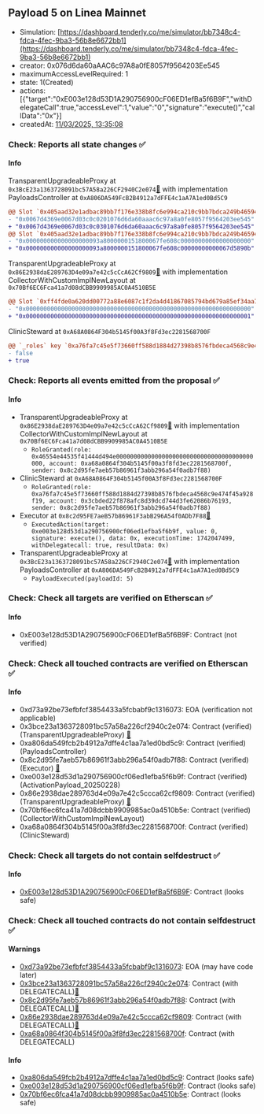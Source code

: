 ## Payload 5 on Linea Mainnet

- Simulation: [https://dashboard.tenderly.co/me/simulator/bb7348c4-fdca-4fec-9ba3-56b8e6672bb1](https://dashboard.tenderly.co/me/simulator/bb7348c4-fdca-4fec-9ba3-56b8e6672bb1)
- creator: 0x076d6da60aAAC6c97A8a0fE8057f9564203Ee545
- maximumAccessLevelRequired: 1
- state: 1(Created)
- actions: [{"target":"0xE003e128d53D1A290756900cF06ED1efBa5f6B9F","withDelegateCall":true,"accessLevel":1,"value":"0","signature":"execute()","callData":"0x"}]
- createdAt: [11/03/2025, 13:35:08](https://lineascan.build/tx/0x1d9aecfa84d40ccb52fe5088256cf2ed3a622944b2ad725a6f29316dea0bb678)

### Check: Reports all state changes :white_check_mark:

#### Info


TransparentUpgradeableProxy at `0x3BcE23a1363728091bc57A58a226CF2940C2e074`[:ghost:](https://github.com/bgd-labs/aave-address-book "GovernanceV3Linea.PAYLOADS_CONTROLLER") with implementation PayloadsController at `0xA806DA549FcB2B4912a7dFFE4c1aA7A1ed0Bd5C9`
```diff
@@ Slot `0x405aad32e1adbac89bb7f176e338b8fc6e994ca210c9bb7bdca249b465942250` @@
- "0x0067d4369e0067d03c0c0201076d6da60aaac6c97a8a0fe8057f9564203ee545"
+ "0x0067d4369e0067d03c0c0301076d6da60aaac6c97a8a0fe8057f9564203ee545"
@@ Slot `0x405aad32e1adbac89bb7f176e338b8fc6e994ca210c9bb7bdca249b465942251` @@
- "0x000000000000000000093a8000000151800067fe608c00000000000000000000"
+ "0x000000000000000000093a8000000151800067fe608c00000000000067d5890b"
```

TransparentUpgradeableProxy at `0x86E2938daE289763D4e09a7e42c5cCcA62Cf9809`[:ghost:](https://github.com/bgd-labs/aave-address-book "AaveV3Linea.COLLECTOR") with implementation CollectorWithCustomImplNewLayout at `0x70Bf6EC6Fca41a7d08dCBB9909985AC0A4510B5E`
```diff
@@ Slot `0xff4fde0a620dd00772a88e6087c1f2da4d41867085794bd679a85ef34aa77f35` @@
- "0x0000000000000000000000000000000000000000000000000000000000000000"
+ "0x0000000000000000000000000000000000000000000000000000000000000001"
```

ClinicSteward at `0xA68A0864F304b5145f00A3f8Fd3ec2281568700F`
```diff
@@ `_roles` key `0xa76fa7c45e5f73660ff588d1884d27398b8576fbdeca4568c9e474f45a928f19.hasRole.0x3cbded22f878afc8d39dcd744d3fe62086b76193` @@
- false
+ true
```


### Check: Reports all events emitted from the proposal :white_check_mark:

#### Info

- TransparentUpgradeableProxy at `0x86E2938daE289763D4e09a7e42c5cCcA62Cf9809`[:ghost:](https://github.com/bgd-labs/aave-address-book "AaveV3Linea.COLLECTOR") with implementation CollectorWithCustomImplNewLayout at `0x70Bf6EC6Fca41a7d08dCBB9909985AC0A4510B5E`
  - `RoleGranted(role: 0x46554e44535f41444d494e000000000000000000000000000000000000000000, account: 0xa68a0864f304b5145f00a3f8fd3ec2281568700f, sender: 0x8c2d95fe7aeb57b86961f3abb296a54f0adb7f88)`
- ClinicSteward at `0xA68A0864F304b5145f00A3f8Fd3ec2281568700F`
  - `RoleGranted(role: 0xa76fa7c45e5f73660ff588d1884d27398b8576fbdeca4568c9e474f45a928f19, account: 0x3cbded22f878afc8d39dcd744d3fe62086b76193, sender: 0x8c2d95fe7aeb57b86961f3abb296a54f0adb7f88)`
- Executor at `0x8c2d95FE7aeB57b86961F3abB296A54f0ADb7F88`[:ghost:](https://github.com/bgd-labs/aave-address-book "AaveV3Linea.ACL_ADMIN, GovernanceV3Linea.EXECUTOR_LVL_1")
  - `ExecutedAction(target: 0xe003e128d53d1a290756900cf06ed1efba5f6b9f, value: 0, signature: execute(), data: 0x, executionTime: 1742047499, withDelegatecall: true, resultData: 0x)`
- TransparentUpgradeableProxy at `0x3BcE23a1363728091bc57A58a226CF2940C2e074`[:ghost:](https://github.com/bgd-labs/aave-address-book "GovernanceV3Linea.PAYLOADS_CONTROLLER") with implementation PayloadsController at `0xA806DA549FcB2B4912a7dFFE4c1aA7A1ed0Bd5C9`
  - `PayloadExecuted(payloadId: 5)`

### Check: Check all targets are verified on Etherscan :white_check_mark:

#### Info

- 0xE003e128d53D1A290756900cF06ED1efBa5f6B9F: Contract (not verified) 

### Check: Check all touched contracts are verified on Etherscan :white_check_mark:

#### Info

- 0xd73a92be73efbfcf3854433a5fcbabf9c1316073: EOA (verification not applicable)
- 0x3bce23a1363728091bc57a58a226cf2940c2e074: Contract (verified) (TransparentUpgradeableProxy) [:ghost:](https://github.com/bgd-labs/aave-address-book "GovernanceV3Linea.PAYLOADS_CONTROLLER")
- 0xa806da549fcb2b4912a7dffe4c1aa7a1ed0bd5c9: Contract (verified) (PayloadsController) 
- 0x8c2d95fe7aeb57b86961f3abb296a54f0adb7f88: Contract (verified) (Executor) [:ghost:](https://github.com/bgd-labs/aave-address-book "AaveV3Linea.ACL_ADMIN, GovernanceV3Linea.EXECUTOR_LVL_1")
- 0xe003e128d53d1a290756900cf06ed1efba5f6b9f: Contract (verified) (ActivationPayload_20250228) 
- 0x86e2938dae289763d4e09a7e42c5ccca62cf9809: Contract (verified) (TransparentUpgradeableProxy) [:ghost:](https://github.com/bgd-labs/aave-address-book "AaveV3Linea.COLLECTOR")
- 0x70bf6ec6fca41a7d08dcbb9909985ac0a4510b5e: Contract (verified) (CollectorWithCustomImplNewLayout) 
- 0xa68a0864f304b5145f00a3f8fd3ec2281568700f: Contract (verified) (ClinicSteward) 

### Check: Check all targets do not contain selfdestruct :white_check_mark:

#### Info

- [0xE003e128d53D1A290756900cF06ED1efBa5f6B9F](https://lineascan.build/address/0xE003e128d53D1A290756900cF06ED1efBa5f6B9F): Contract (looks safe)

### Check: Check all touched contracts do not contain selfdestruct :white_check_mark:

#### Warnings

- [0xd73a92be73efbfcf3854433a5fcbabf9c1316073](https://lineascan.build/address/0xd73a92be73efbfcf3854433a5fcbabf9c1316073): EOA (may have code later)
- [0x3bce23a1363728091bc57a58a226cf2940c2e074](https://lineascan.build/address/0x3bce23a1363728091bc57a58a226cf2940c2e074): Contract (with DELEGATECALL)[:ghost:](https://github.com/bgd-labs/aave-address-book "GovernanceV3Linea.PAYLOADS_CONTROLLER")
- [0x8c2d95fe7aeb57b86961f3abb296a54f0adb7f88](https://lineascan.build/address/0x8c2d95fe7aeb57b86961f3abb296a54f0adb7f88): Contract (with DELEGATECALL)[:ghost:](https://github.com/bgd-labs/aave-address-book "AaveV3Linea.ACL_ADMIN, GovernanceV3Linea.EXECUTOR_LVL_1")
- [0x86e2938dae289763d4e09a7e42c5ccca62cf9809](https://lineascan.build/address/0x86e2938dae289763d4e09a7e42c5ccca62cf9809): Contract (with DELEGATECALL)[:ghost:](https://github.com/bgd-labs/aave-address-book "AaveV3Linea.COLLECTOR")
- [0xa68a0864f304b5145f00a3f8fd3ec2281568700f](https://lineascan.build/address/0xa68a0864f304b5145f00a3f8fd3ec2281568700f): Contract (with DELEGATECALL)

#### Info

- [0xa806da549fcb2b4912a7dffe4c1aa7a1ed0bd5c9](https://lineascan.build/address/0xa806da549fcb2b4912a7dffe4c1aa7a1ed0bd5c9): Contract (looks safe)
- [0xe003e128d53d1a290756900cf06ed1efba5f6b9f](https://lineascan.build/address/0xe003e128d53d1a290756900cf06ed1efba5f6b9f): Contract (looks safe)
- [0x70bf6ec6fca41a7d08dcbb9909985ac0a4510b5e](https://lineascan.build/address/0x70bf6ec6fca41a7d08dcbb9909985ac0a4510b5e): Contract (looks safe)

